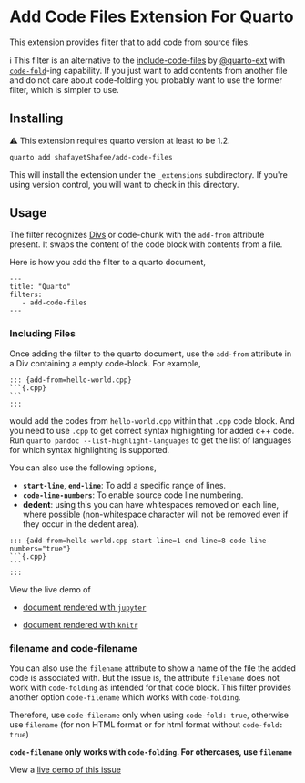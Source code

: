 # Add Code Files Extension For Quarto

This extension provides filter that to add code from source files.

:information_source: This filter is an alternative to the [include-code-files](https://github.com/quarto-ext/include-code-files) by [@quarto-ext](https://github.com/quarto-ext) with [`code-fold`](https://quarto.org/docs/output-formats/html-code.html#folding-code)-ing capability. If you just want to add contents from another file and do not care about code-folding you probably want to use the former filter, which is simpler to use.

## Installing

:warning: This extension requires quarto version at least to be 1.2.

```bash
quarto add shafayetShafee/add-code-files
```

This will install the extension under the `_extensions` subdirectory.
If you're using version control, you will want to check in this directory.

## Usage

The filter recognizes [Divs](https://quarto.org/docs/authoring/markdown-basics.html#divs-and-spans) or code-chunk with the `add-from` attribute present. It swaps the content of the code block with contents from a file.

Here is how you add the filter to a quarto document,

```
---
title: "Quarto"
filters:
   - add-code-files
---
```

### Including Files

Once adding the filter to the quarto document, use the `add-from` attribute in a Div containing a empty code-block. For example,

````
::: {add-from=hello-world.cpp}
```{.cpp}
```
:::
````

would add the codes from `hello-world.cpp` within that `.cpp` code block. And you need to use `.cpp` to get correct syntax highlighting for added c++ code. Run `quarto pandoc --list-highlight-languages` to get the list of languages for which syntax highlighting is supported.

You can also use the following options,

- **`start-line`**, **`end-line`**: To add a specific range of lines.
- **`code-line-numbers`**: To enable source code line numbering.
- **dedent**: using this you can have whitespaces removed on each line, where possible (non-whitespace character will not be removed even if they occur in the dedent area).

````
::: {add-from=hello-world.cpp start-line=1 end-line=8 code-line-numbers="true"}
```{.cpp}
```
:::
````

View the live demo of

- [document rendered with `jupyter`](https://shafayetshafee.github.io/add-code-files/example.html)

- [document rendered with `knitr`](https://shafayetshafee.github.io/add-code-files/example_knitr.html)

### filename and code-filename

You can also use the `filename` attribute to show a name of the file the added code is associated with. But the issue is, the attribute `filename` does not work with `code-folding` as intended for that code block. This filter provides another option `code-filename` which works with `code-folding`.

Therefore, use `code-filename` only when using `code-fold: true`, otherwise use `filename` (for non HTML format or for html format without `code-fold: true`)

**`code-filename` only works with `code-folding`. For othercases, use `filename`**

View a [live demo of this issue](https://shafayetshafee.github.io/add-code-files/example_filename.html)

